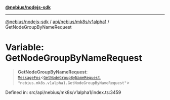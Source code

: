 [**@nebius/nodejs-sdk**](../../../../../README.md)

***

[@nebius/nodejs-sdk](../../../../../README.md) / [api/nebius/mk8s/v1alpha1](../README.md) / GetNodeGroupByNameRequest

# Variable: GetNodeGroupByNameRequest

> **GetNodeGroupByNameRequest**: [`MessageFns`](../../../../../runtime/protos/core/interfaces/MessageFns.md)\<[`GetNodeGroupByNameRequest`](../interfaces/GetNodeGroupByNameRequest.md), `"nebius.mk8s.v1alpha1.GetNodeGroupByNameRequest"`\>

Defined in: src/api/nebius/mk8s/v1alpha1/index.ts:3459
